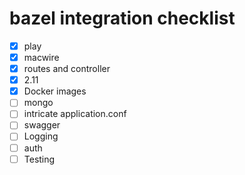 # bazel integration checklist

- [x] play 
- [x] macwire
- [x] routes and controller
- [x] 2.11
- [x] Docker images
- [ ] mongo
- [ ] intricate application.conf 
- [ ] swagger
- [ ] Logging
- [ ] auth
- [ ] Testing
